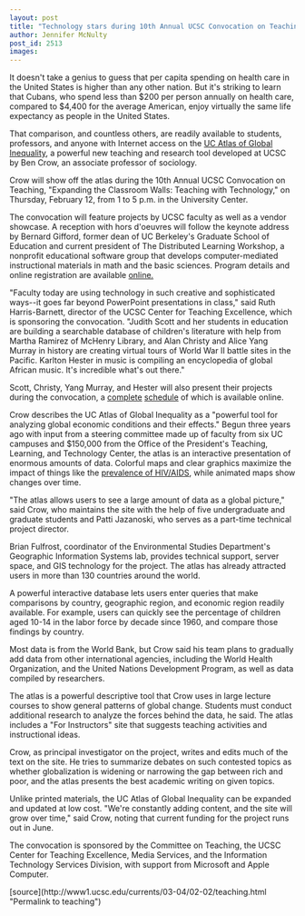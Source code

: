 ```yaml
---
layout: post
title: "Technology stars during 10th Annual UCSC Convocation on Teaching"
author: Jennifer McNulty
post_id: 2513
images:
---
```


<p>
  It doesn't take a genius to guess that per capita spending on health care in the United States is higher than any other nation. But it's striking to learn that Cubans, who spend less than $200 per person annually on health care, compared to $4,400 for the average American, enjoy virtually the same life expectancy as people in the United States.
</p>
<p>
  That comparison, and countless others, are readily available to students, professors, and anyone with Internet access on the <a href="http://ucatlas.ucsc.edu/">UC Atlas of Global Inequality</a>, a powerful new teaching and research tool developed at UCSC by Ben Crow, an associate professor of sociology.<br>
</p>
<p>
  Crow will show off the atlas during the 10th Annual UCSC Convocation on Teaching, "Expanding the Classroom Walls: Teaching with Technology," on Thursday, February 12, from 1 to 5 p.m. in the University Center.
</p>
<p>
  The convocation will feature projects by UCSC faculty as well as a vendor showcase. A reception with hors d'oeuvres will follow the keynote address by Bernard Gifford, former dean of UC Berkeley's Graduate School of Education and current president of The Distributed Learning Workshop, a nonprofit educational software group that develops computer-mediated instructional materials in math and the basic sciences. Program details and online registration are available <a href="http://www.ic.ucsc.edu/CTE/events.html">online.</a><br>
</p>
<p>
  "Faculty today are using technology in such creative and sophisticated ways--it goes far beyond PowerPoint presentations in class," said Ruth Harris-Barnett, director of the UCSC Center for Teaching Excellence, which is sponsoring the convocation. "Judith Scott and her students in education are building a searchable database of children's literature with help from Martha Ramirez of McHenry Library, and Alan Christy and Alice Yang Murray in history are creating virtual tours of World War II battle sites in the Pacific. Karlton Hester in music is compiling an encyclopedia of global African music. It's incredible what's out there."<br>
</p>
<p>
  Scott, Christy, Yang Murray, and Hester will also present their projects during the convocation, a <a href="http://www.ic.ucsc.edu/CTE/events.html">complete</a> <a href="http://www.ic.ucsc.edu/CTE/">schedule</a> of which is available online.
</p>
<p>
  Crow describes the UC Atlas of Global Inequality as a "powerful tool for analyzing global economic conditions and their effects." Begun three years ago with input from a steering committee made up of faculty from six UC campuses and $150,000 from the Office of the President's Teaching, Learning, and Technology Center, the atlas is an interactive presentation of enormous amounts of data. Colorful maps and clear graphics maximize the impact of things like the <a href="http://ucatlas.ucsc.edu/health/aids/aids.html">prevalence of HIV/AIDS</a>, while animated maps show changes over time.<br>
</p>
<p>
  "The atlas allows users to see a large amount of data as a global picture," said Crow, who maintains the site with the help of five undergraduate and graduate students and Patti Jazanoski, who serves as a part-time technical project director.
</p>
<p>
  Brian Fulfrost, coordinator of the Environmental Studies Department's Geographic Information Systems lab, provides technical support, server space, and GIS technology for the project. The atlas has already attracted users in more than 130 countries around the world.<br>
</p>
<p>
  A powerful interactive database lets users enter queries that make comparisons by country, geographic region, and economic region readily available. For example, users can quickly see the percentage of children aged 10-14 in the labor force by decade since 1960, and compare those findings by country.<br>
</p>
<p>
  Most data is from the World Bank, but Crow said his team plans to gradually add data from other international agencies, including the World Health Organization, and the United Nations Development Program, as well as data compiled by researchers.<br>
</p>
<p>
  The atlas is a powerful descriptive tool that Crow uses in large lecture courses to show general patterns of global change. Students must conduct additional research to analyze the forces behind the data, he said. The atlas includes a "For Instructors" site that suggests teaching activities and instructional ideas.<br>
</p>
<p>
  Crow, as principal investigator on the project, writes and edits much of the text on the site. He tries to summarize debates on such contested topics as whether globalization is widening or narrowing the gap between rich and poor, and the atlas presents the best academic writing on given topics.<br>
</p>
<p>
  Unlike printed materials, the UC Atlas of Global Inequality can be expanded and updated at low cost. "We're constantly adding content, and the site will grow over time," said Crow, noting that current funding for the project runs out in June.<br>
</p>
<p>
  The convocation is sponsored by the Committee on Teaching, the UCSC Center for Teaching Excellence, Media Services, and the Information Technology Services Division, with support from Microsoft and Apple Computer.<br>
</p>
[source](http://www1.ucsc.edu/currents/03-04/02-02/teaching.html "Permalink to teaching")
